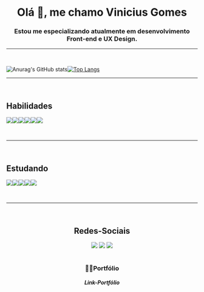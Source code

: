 # <center>Olá 👋, me chamo Vinicius Gomes</center>

### <center>Estou me especializando atualmente em desenvolvimento Front-end e UX Design.</center>

***

<br>

![Anurag's GitHub stats](https://github-readme-stats.vercel.app/api?username=ViniCode2&show_icons=true&theme=tokyonight)[![Top Langs](https://github-readme-stats.vercel.app/api/top-langs/?username=ViniCode2&layout=compact)](https://github.com/anuraghazra/github-readme-stats)

***

<br>

## **Habilidades**

<img src="https://img.shields.io/badge/PHP-777BB4?style=for-the-badge&logo=php&logoColor=white"><img src="https://img.shields.io/badge/HTML5-E34F26?style=for-the-badge&logo=html5&logoColor=white"><img src="https://img.shields.io/badge/CSS3-1572B6?style=for-the-badge&logo=css3&logoColor=white"><img src="https://img.shields.io/badge/Tailwind_CSS-38B2AC?style=for-the-badge&logo=tailwind-css&logoColor=white"><img src="https://img.shields.io/badge/Bootstrap-563D7C?style=for-the-badge&logo=bootstrap&logoColor=white"><img src="https://img.shields.io/badge/GIT-E44C30?style=for-the-badge&logo=git&logoColor=white">

<br>

***

<br>

## **Estudando**

<img src="https://img.shields.io/badge/Angular-DD0031?style=for-the-badge&logo=angular&logoColor=white"><img src="https://img.shields.io/badge/React-20232A?style=for-the-badge&logo=react&logoColor=61DAFB"><img src="https://img.shields.io/badge/React_Native-20232A?style=for-the-badge&logo=react&logoColor=61DAFB"><img src="https://img.shields.io/badge/JavaScript-F7DF1E?style=for-the-badge&logo=javascript&logoColor=black"><img src="https://img.shields.io/badge/TypeScript-007ACC?style=for-the-badge&logo=typescript&logoColor=white">

<br>

***

<br>

## <center>**Redes-Sociais**</center>

<center><a href="https://www.instagram.com/_manovini_/?hl=pt-br"><img src="https://img.shields.io/badge/Instagram-E4405F?style=for-the-badge&logo=instagram&logoColor=white"></a>
<a href="#"><img src="https://img.shields.io/badge/LinkedIn-0077B5?style=for-the-badge&logo=linkedin&logoColor=white"></a>
<a href="mailto:vini.irinel0012@gmail.com"><img src="https://img.shields.io/badge/Gmail-D14836?style=for-the-badge&logo=gmail&logoColor=white"></a></center>

<br>

### <center>**👨‍💻Portfólio**</center>
#### <center>_Link-Portfólio_</center>






